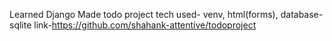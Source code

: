 Learned Django
Made todo project 
tech used- venv, html(forms), 
database-sqlite
link-https://github.com/shahank-attentive/todoproject
